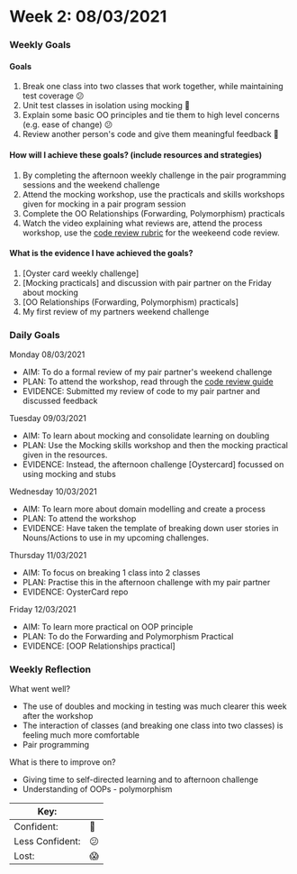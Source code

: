 # Week 2: 08/03/2021

### Weekly Goals
#### Goals

1. Break one class into two classes that work together, while maintaining test coverage :confused: 
2. Unit test classes in isolation using mocking :dancer:
3. Explain some basic OO principles and tie them to high level concerns (e.g. ease of change) :confused:
4. Review another person's code and give them meaningful feedback :dancer:

#### How will I achieve these goals? (include resources and strategies)
1. By completing the afternoon weekly challenge in the pair programming sessions and the weekend challenge
2. Attend the mocking workshop, use the practicals and skills workshops given for mocking in a pair program session
3. Complete the OO Relationships (Forwarding, Polymorphism) practicals 
4. Watch the video explaining what reviews are, attend the process workshop, use the [code review rubric](https://github.com/makersacademy/airport_challenge/blob/master/docs/review.md) for the weekeend code review.

#### What is the evidence I have achieved the goals?

1. [Oyster card weekly challenge]
2. [Mocking practicals] and discussion with pair partner on the Friday about mocking
3. [OO Relationships (Forwarding, Polymorphism) practicals]
4. My first review of my partners weekend challenge

### Daily Goals

Monday 08/03/2021

- AIM: To do a formal review of my pair partner's weekend challenge 
- PLAN: To attend the workshop, read through the [code review guide](https://github.com/makersacademy/course/blob/master/how-to/code-review.md)
- EVIDENCE: Submitted my review of code to my pair partner and discussed feedback

Tuesday 09/03/2021

- AIM: To learn about mocking and consolidate learning on doubling
- PLAN: Use the Mocking skills workshop and then the mocking practical given in the resources.
- EVIDENCE: Instead, the afternoon challenge [Oystercard] focussed on using mocking and stubs

Wednesday 10/03/2021

- AIM: To learn more about domain modelling and create a process
- PLAN: To attend the workshop
- EVIDENCE: Have taken the template of breaking down user stories in Nouns/Actions to use in my upcoming challenges.

Thursday 11/03/2021

- AIM: To focus on breaking 1 class into 2 classes
- PLAN: Practise this in the afternoon challenge with my pair partner
- EVIDENCE: OysterCard repo

Friday 12/03/2021

- AIM: To learn more practical on OOP principle
- PLAN: To do the Forwarding and Polymorphism Practical
- EVIDENCE: [OOP Relationships practical]

### Weekly Reflection

What went well?

- The use of doubles and mocking in testing was much clearer this week after the workshop
- The interaction of classes (and breaking one class into two classes) is feeling much more comfortable
- Pair programming

What is there to improve on?

- Giving time to self-directed learning and to afternoon challenge
- Understanding of OOPs - polymorphism


|Key:     ||
|---------------|-----------|
|Confident:     |:dancer:|
|Less Confident:|:confused:  |
|Lost:          |:scream:   |

